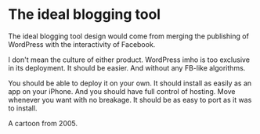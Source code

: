 # The ideal blogging tool
The ideal blogging tool design would come from merging the publishing of WordPress with the interactivity of Facebook.

I don't mean the culture of either product. WordPress imho is too exclusive in its deployment. It should be easier. And without any FB-like algorithms.

You should be able to deploy it on your own. It should install as easily as an app on your iPhone. And you should have full control of hosting. Move whenever you want with no breakage. It should be as easy to port as it was to install.

A cartoon from 2005. 

